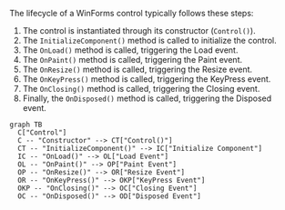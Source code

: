The lifecycle of a WinForms control typically follows these steps:

1.  The control is instantiated through its constructor (`Control()`).
2.  The `InitializeComponent()` method is called to initialize the control.
3.  The `OnLoad()` method is called, triggering the Load event.
4.  The `OnPaint()` method is called, triggering the Paint event.
5.  The `OnResize()` method is called, triggering the Resize event.
6.  The `OnKeyPress()` method is called, triggering the KeyPress event.
7.  The `OnClosing()` method is called, triggering the Closing event.
8.  Finally, the `OnDisposed()` method is called, triggering the Disposed event.

```mermaid
graph TB
  C["Control"]
  C -- "Constructor" --> CT["Control()"]
  CT -- "InitializeComponent()" --> IC["Initialize Component"]
  IC -- "OnLoad()" --> OL["Load Event"]
  OL -- "OnPaint()" --> OP["Paint Event"]
  OP -- "OnResize()" --> OR["Resize Event"]
  OR -- "OnKeyPress()" --> OKP["KeyPress Event"]
  OKP -- "OnClosing()" --> OC["Closing Event"]
  OC -- "OnDisposed()" --> OD["Disposed Event"]
```